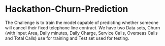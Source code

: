 # Hackathon-Churn-Prediction
The Challenge is to train the model capable of predicting whether someone will cancel their fixed telephone line contract. We have two Data sets, Churn (with input Area, Daily minutes, Daily Charge, Service Calls, Overseas Calls and Total Calls) use for training and Test set used for testing. 
